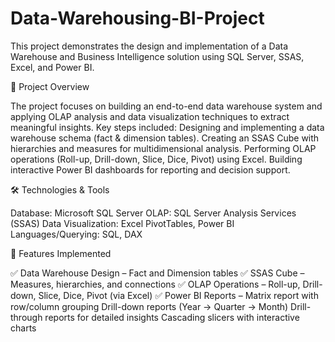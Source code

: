 # Data-Warehousing-BI-Project
This project demonstrates the design and implementation of a Data Warehouse and Business Intelligence solution using SQL Server, SSAS, Excel, and Power BI.

🚀 Project Overview

The project focuses on building an end-to-end data warehouse system and applying OLAP analysis and data visualization techniques to extract meaningful insights.
Key steps included:
Designing and implementing a data warehouse schema (fact & dimension tables).
Creating an SSAS Cube with hierarchies and measures for multidimensional analysis.
Performing OLAP operations (Roll-up, Drill-down, Slice, Dice, Pivot) using Excel.
Building interactive Power BI dashboards for reporting and decision support.

🛠️ Technologies & Tools

Database: Microsoft SQL Server
OLAP: SQL Server Analysis Services (SSAS)
Data Visualization: Excel PivotTables, Power BI
Languages/Querying: SQL, DAX 

📑 Features Implemented

✅ Data Warehouse Design – Fact and Dimension tables
✅ SSAS Cube – Measures, hierarchies, and connections
✅ OLAP Operations – Roll-up, Drill-down, Slice, Dice, Pivot (via Excel)
✅ Power BI Reports –
Matrix report with row/column grouping
Drill-down reports (Year → Quarter → Month)
Drill-through reports for detailed insights
Cascading slicers with interactive charts
